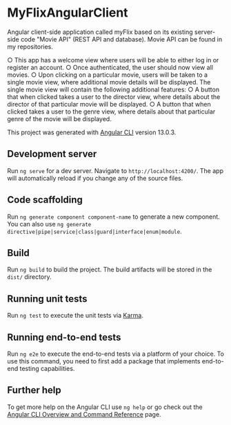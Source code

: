 # MyFlixAngularClient

Angular client-side application called myFlix based on its existing server-side code "Movie API" (REST API and database).
Movie API can be found in my repositories.

○ This app has a welcome view where users will be able to either log in or register an account.
○ Once authenticated, the user should now view all movies.
○ Upon clicking on a particular movie, users will be taken to a single movie view, where 
  additional movie details will be displayed. The single movie view will contain the following 
  additional features: 
      ○ A button that when clicked takes a user to the ​director view​, where details about the 
      director of that particular movie will be displayed. 
      ○ A button that when clicked takes a user to the ​genre view​, where details about that 
      particular genre of the movie will be displayed. 
      
      
This project was generated with [Angular CLI](https://github.com/angular/angular-cli) version 13.0.3.

## Development server

Run `ng serve` for a dev server. Navigate to `http://localhost:4200/`. The app will automatically reload if you change any of the source files.

## Code scaffolding

Run `ng generate component component-name` to generate a new component. You can also use `ng generate directive|pipe|service|class|guard|interface|enum|module`.

## Build

Run `ng build` to build the project. The build artifacts will be stored in the `dist/` directory.

## Running unit tests

Run `ng test` to execute the unit tests via [Karma](https://karma-runner.github.io).

## Running end-to-end tests

Run `ng e2e` to execute the end-to-end tests via a platform of your choice. To use this command, you need to first add a package that implements end-to-end testing capabilities.

## Further help

To get more help on the Angular CLI use `ng help` or go check out the [Angular CLI Overview and Command Reference](https://angular.io/cli) page.

